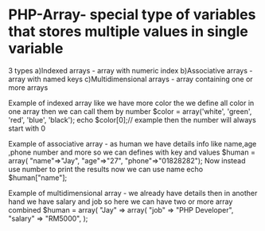 # PHP-Array- special type of variables that stores multiple values in single variable

3 types 
a)Indexed arrays - array with numeric index
b)Associative arrays - array with named keys
c)Multidimensional arrays - array containing one or more arrays

Example of indexed array like we have more color the we define all color in one array then we can call them by number 
$color = array('white', 'green', 'red', 'blue', 'black');
echo $color[0];// example then the number will always start with 0

Example of associative array - as human we have details info like name,age ,phone number and more so we can defines with key and values
$human = array( "name"=>"Jay", "age"=>"27", "phone"=>"01828282");
Now instead use number to print the results now we can use name
echo $human["name"];

Example of multidimensional array - we already have details then in another hand we have salary and job so here we can have two or more array combined
$human = array(
    "Jay" => array(
        "job" => "PHP Developer",
        "salary" => "RM5000",
    );
    

